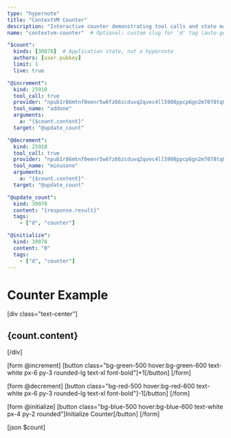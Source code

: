 ```yaml
---
type: "hypernote"
title: "ContextVM Counter"
description: "Interactive counter demonstrating tool calls and state management"
name: "contextvm-counter"  # Optional: custom slug for 'd' tag (auto-generated from title if omitted)

"$count":
  kinds: [30078]  # Application state, not a hypernote
  authors: [user.pubkey]
  limit: 1
  live: true

"@increment":
  kind: 25910
  tool_call: true
  provider: "npub1r86mtnf0eenr5w6fz66zcduvq2qvec4ll5908ppcp6gn2m7078tq82cuah"
  tool_name: "addone"
  arguments:
    a: "{$count.content}"
  target: "@update_count"

"@decrement":
  kind: 25910
  tool_call: true
  provider: "npub1r86mtnf0eenr5w6fz66zcduvq2qvec4ll5908ppcp6gn2m7078tq82cuah"
  tool_name: "minusone"
  arguments:
    a: "{$count.content}"
  target: "@update_count"

"@update_count":
  kind: 30078
  content: "{response.result}"
  tags:
    - ["d", "counter"]

"@initialize":
  kind: 30078
  content: "0"
  tags:
    - ["d", "counter"]
---
```


# Counter Example

[div class="text-center"]
## {count.content}
[/div]

[form @increment]
  [button class="bg-green-500 hover:bg-green-600 text-white px-6 py-3 rounded-lg text-xl font-bold"]+1[/button]
[/form]

[form @decrement]
  [button class="bg-red-500 hover:bg-red-600 text-white px-6 py-3 rounded-lg text-xl font-bold"]-1[/button]
[/form]

[form @initialize]
  [button class="bg-blue-500 hover:bg-blue-600 text-white px-4 py-2 rounded"]Initialize Counter[/button]
[/form]

[json $count]